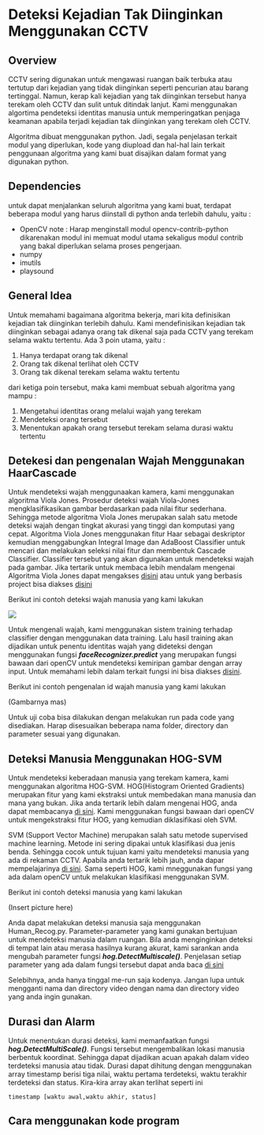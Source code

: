 # Deteksi Kejadian Tak Diinginkan Menggunakan CCTV

## Overview
CCTV sering digunakan untuk mengawasi ruangan baik terbuka atau tertutup dari kejadian yang tidak diinginkan seperti pencurian atau barang tertinggal. Namun, kerap kali kejadian yang tak diinginkan tersebut hanya terekam oleh CCTV dan sulit untuk ditindak lanjut. Kami menggunakan algortima pendeteksi identitas manusia untuk memperingatkan penjaga keamanan apabila terjadi kejadian tak diinginkan yang terekam oleh CCTV.

Algoritma dibuat menggunakan python. Jadi, segala penjelasan terkait modul yang diperlukan, kode yang diupload dan hal-hal lain terkait penggunaan algoritma yang kami buat disajikan dalam format yang digunakan python.

## Dependencies
untuk dapat menjalankan seluruh algoritma yang kami buat, terdapat beberapa modul yang harus diinstall di python anda terlebih dahulu, yaitu :
* OpenCV
note : Harap menginstall modul opencv-contrib-python dikarenakan modul ini memuat modul utama sekaligus modul contrib yang bakal diperlukan selama proses pengerjaan.
* numpy
* imutils
* playsound

## General Idea
Untuk memahami bagaimana algoritma bekerja, mari kita definisikan kejadian tak diinginkan terlebih dahulu. Kami mendefinisikan kejadian tak diinginkan sebagai adanya orang tak dikenal saja pada CCTV yang terekam selama waktu tertentu. Ada 3 poin utama, yaitu :

1. Hanya terdapat orang tak dikenal
2. Orang tak dikenal terlihat oleh CCTV
3. Orang tak dikenal terekam selama waktu tertentu

dari ketiga poin tersebut, maka kami membuat sebuah algoritma yang mampu :

1. Mengetahui identitas orang melalui wajah yang terekam
2. Mendeteksi orang tersebut
3. Menentukan apakah orang tersebut terekam selama durasi waktu tertentu

## Detekesi dan pengenalan Wajah Menggunakan HaarCascade
Untuk mendeteksi wajah menggunaakan kamera, kami menggunakan algoritma Viola Jones. Prosedur deteksi wajah Viola-Jones mengklasifikasikan gambar berdasarkan pada nilai fitur sederhana. Sehingga metode algoritma Viola Jones merupakan salah satu metode deteksi wajah dengan tingkat akurasi yang tinggi dan komputasi yang cepat. Algoritma Viola Jones menggunakan fitur Haar sebagai deskriptor kemudian menggabungkan Integral Image dan AdaBoost Classifier untuk mencari dan melakukan seleksi nilai fitur dan membentuk Cascade Classifier. Classifier tersebut yang akan digunakan untuk mendeteksi wajah pada gambar. Jika tertarik untuk membaca lebih mendalam mengenai Algoritma Viola Jones dapat mengakses [disini](https://www.superdatascience.com/blogs/opencv-face-recognition) atau untuk yang berbasis project bisa diakses [disini](https://towardsdatascience.com/the-intuition-behind-facial-detection-the-viola-jones-algorithm-29d9106b6999#:~:text=The%20Viola%2DJones%20algorithm%20first,which%20will%20be%20explained%20later.)

Berikut ini contoh deteksi wajah manusia yang kami lakukan

![](Image_Hasil/FaceDetection1.png)

Untuk mengenali wajah, kami menggunakan sistem training terhadap classifier dengan menggunakan data training. Lalu hasil training akan dijadikan untuk penentu identitas wajah yang dideteksi dengan menggunakan fungsi ***faceRecognizer.predict*** yang merupakan fungsi bawaan dari openCV untuk mendeteksi kemiripan gambar dengan array input. Untuk memahami lebih dalam terkait fungsi ini bisa diakses [disini](https://docs.opencv.org/2.4/modules/contrib/doc/facerec/facerec_api.html#facerecognizer-predict).

Berikut ini contoh pengenalan id wajah manusia yang kami lakukan

(Gambarnya mas)

Untuk uji coba bisa dilakukan dengan melakukan run pada code yang disediakan. Harap disesuaikan beberapa nama folder, directory dan parameter sesuai yang digunakan.

## Deteksi Manusia Menggunakan HOG-SVM
Untuk mendeteksi keberadaan manusia yang terekam kamera, kami menggunakan algoritma HOG-SVM. HOG(Histogram Oriented Gradients) merupakan fitur yang kami ekstraksi untuk membedakan mana manusia dan mana yang bukan. Jika anda tertarik lebih dalam mengenai HOG, anda dapat membacanya [di sini](https://www.analyticsvidhya.com/blog/2019/09/feature-engineering-images-introduction-hog-feature-descriptor/). Kami menggunakan fungsi bawaan dari openCV untuk mengekstraksi fitur HOG, yang kemudian diklasifikasi oleh SVM.

SVM (Support Vector Machine) merupakan salah satu metode supervised machine learning. Metode ini sering dipakai untuk klasifikasi dua jenis benda. Sehingga cocok untuk tujuan kami yaitu mendeteksi manusia yang ada di rekaman CCTV. Apabila anda tertarik lebih jauh, anda dapar mempelajarinya [di sini](https://scikit-learn.org/stable/modules/svm.html). Sama seperti HOG, kami mneggunakan fungsi yang ada dalam openCV untuk melakukan klasifikasi menggunakan SVM.

Berikut ini contoh deteksi manusia yang kami lakukan

(Insert picture here)

Anda dapat melakukan deteksi manusia saja menggunakan Human_Recog.py. Parameter-parameter yang kami gunakan bertujuan untuk mendeteksi manusia dalam ruangan. Bila anda menginginkan deteksi di tempat lain atau merasa hasilnya kurang akurat, kami sarankan anda mengubah parameter fungsi ***hog.DetectMultiscale()***. Penjelasan setiap parameter yang ada dalam fungsi tersebut dapat anda baca [di sini](https://www.pyimagesearch.com/2015/11/16/hog-detectmultiscale-parameters-explained/)

Selebihnya, anda hanya tinggal me-run saja kodenya. Jangan lupa untuk mengganti nama dan directory video dengan nama dan directory video yang anda ingin gunakan.

## Durasi dan Alarm
Untuk menentukan durasi deteksi, kami memanfaatkan fungsi ***hog.DetectMultiScale()***. Fungsi tersebut mengembalikan lokasi manusia berbentuk koordinat. Sehingga dapat dijadikan acuan apakah dalam video terdeteksi manusia atau tidak. Durasi dapat dihitung dengan menggunakan array timestamp berisi tiga nilai, waktu pertama terdeteksi, waktu terakhir terdeteksi dan status. Kira-kira array akan terlihat seperti ini

```
timestamp [waktu awal,waktu akhir, status]
```

## Cara menggunakan kode program
